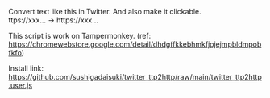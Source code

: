 Convert text like this in Twitter. And also make it clickable.  
ttps://xxx... → https://xxx...  

This script is work on Tampermonkey. (ref: https://chromewebstore.google.com/detail/dhdgffkkebhmkfjojejmpbldmpobfkfo)   

Install link:  
https://github.com/sushigadaisuki/twitter_ttp2http/raw/main/twitter_ttp2http.user.js  